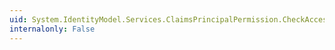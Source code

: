 ```yaml
---
uid: System.IdentityModel.Services.ClaimsPrincipalPermission.CheckAccess(System.String,System.String)
internalonly: False
---
```

